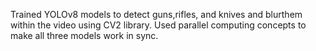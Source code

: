 Trained YOLOv8 models to detect guns,rifles, and knives and blurthem within the video using CV2 library. Used parallel computing concepts to
make all three models work in sync.
